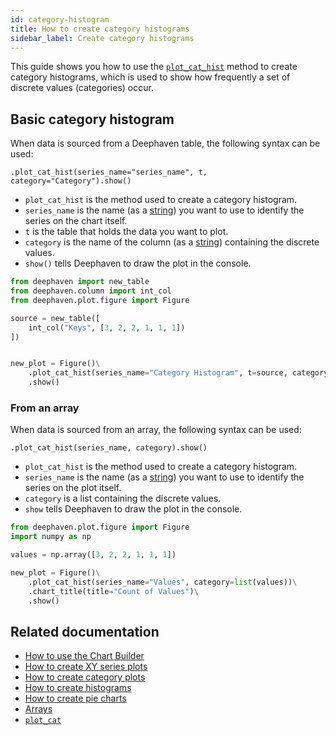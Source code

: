 ```yaml
---
id: category-histogram
title: How to create category histograms
sidebar_label: Create category histograms
---
```


This guide shows you how to use the [`plot_cat_hist`](../../reference/plot/catPlot.md) method to create category histograms, which is used to show how frequently a set of discrete values (categories) occur.

## Basic category histogram

When data is sourced from a Deephaven table, the following syntax can be used:

`.plot_cat_hist(series_name="series_name", t, category="Category").show()`

- `plot_cat_hist` is the method used to create a category histogram.
- `series_name` is the name (as a [string](../../reference/query-language/types/strings.md)) you want to use to identify the series on the chart itself.
- `t` is the table that holds the data you want to plot.
- `category` is the name of the column (as a [string](../../reference/query-language/types/strings.md)) containing the discrete values.
- `show()` tells Deephaven to draw the plot in the console.

```python order=source,new_plot default=new_plot
from deephaven import new_table
from deephaven.column import int_col
from deephaven.plot.figure import Figure

source = new_table([
    int_col("Keys", [3, 2, 2, 1, 1, 1])
])


new_plot = Figure()\
    .plot_cat_hist(series_name="Category Histogram", t=source, category="Keys")\
    .show()
```

### From an array

When data is sourced from an array, the following syntax can be used:

`.plot_cat_hist(series_name, category).show()`

- `plot_cat_hist` is the method used to create a category histogram.
- `series_name` is the name (as a [string](../../reference/query-language/types/strings.md)) you want to use to identify the series on the plot itself.
- `category` is a list containing the discrete values.
- `show` tells Deephaven to draw the plot in the console.

```python order=new_plot
from deephaven.plot.figure import Figure
import numpy as np

values = np.array([3, 2, 2, 1, 1, 1])

new_plot = Figure()\
    .plot_cat_hist(series_name="Values", category=list(values))\
    .chart_title(title="Count of Values")\
    .show()
```

## Related documentation

- [How to use the Chart Builder](../user-interface/chart-builder.md)
- [How to create XY series plots](./xy-series.md)
- [How to create category plots](./category.md)
- [How to create histograms](./histogram.md)
- [How to create pie charts](./pie.md)
- [Arrays](../../reference/query-language/types/arrays.md)
- [`plot_cat`](../../reference/plot/catPlot.md)
